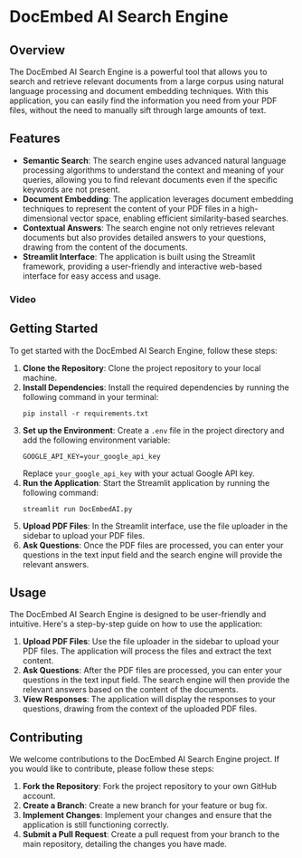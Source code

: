 # DocEmbed AI Search Engine

## Overview
The DocEmbed AI Search Engine is a powerful tool that allows you to search and retrieve relevant documents from a large corpus using natural language processing and document embedding techniques. With this application, you can easily find the information you need from your PDF files, without the need to manually sift through large amounts of text.

## Features
- **Semantic Search**: The search engine uses advanced natural language processing algorithms to understand the context and meaning of your queries, allowing you to find relevant documents even if the specific keywords are not present.
- **Document Embedding**: The application leverages document embedding techniques to represent the content of your PDF files in a high-dimensional vector space, enabling efficient similarity-based searches.
- **Contextual Answers**: The search engine not only retrieves relevant documents but also provides detailed answers to your questions, drawing from the content of the documents.
- **Streamlit Interface**: The application is built using the Streamlit framework, providing a user-friendly and interactive web-based interface for easy access and usage.

### Video


## Getting Started
To get started with the DocEmbed AI Search Engine, follow these steps:

1. **Clone the Repository**: Clone the project repository to your local machine.
2. **Install Dependencies**: Install the required dependencies by running the following command in your terminal:
   ```
   pip install -r requirements.txt
   ```
3. **Set up the Environment**: Create a `.env` file in the project directory and add the following environment variable:
   ```
   GOOGLE_API_KEY=your_google_api_key
   ```
   Replace `your_google_api_key` with your actual Google API key.
4. **Run the Application**: Start the Streamlit application by running the following command:
   ```
   streamlit run DocEmbedAI.py
   ```
5. **Upload PDF Files**: In the Streamlit interface, use the file uploader in the sidebar to upload your PDF files.
6. **Ask Questions**: Once the PDF files are processed, you can enter your questions in the text input field and the search engine will provide the relevant answers.

## Usage
The DocEmbed AI Search Engine is designed to be user-friendly and intuitive. Here's a step-by-step guide on how to use the application:

1. **Upload PDF Files**: Use the file uploader in the sidebar to upload your PDF files. The application will process the files and extract the text content.
2. **Ask Questions**: After the PDF files are processed, you can enter your questions in the text input field. The search engine will then provide the relevant answers based on the content of the documents.
3. **View Responses**: The application will display the responses to your questions, drawing from the context of the uploaded PDF files.

## Contributing
We welcome contributions to the DocEmbed AI Search Engine project. If you would like to contribute, please follow these steps:

1. **Fork the Repository**: Fork the project repository to your own GitHub account.
2. **Create a Branch**: Create a new branch for your feature or bug fix.
3. **Implement Changes**: Implement your changes and ensure that the application is still functioning correctly.
4. **Submit a Pull Request**: Create a pull request from your branch to the main repository, detailing the changes you have made.


